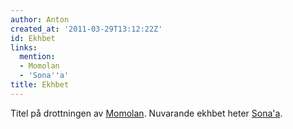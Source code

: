 ```yaml
---
author: Anton
created_at: '2011-03-29T13:12:22Z'
id: Ekhbet
links:
  mention:
  - Momolan
  - 'Sona''a'
title: Ekhbet
---
```


Titel på drottningen av [Momolan]. Nuvarande ekhbet heter [Sona'a].

  [Momolan]: Momolan
  [Sona'a]: Sonaa
